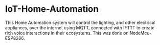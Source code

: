 # IoT-Home-Automation
This Home Automation system will control the lighting, and other electrical appliances, over the internet using MQTT, connected with IFTTT to create rich voice interactions in their ecosystems. This was done on NodeMcu- ESP8266.
